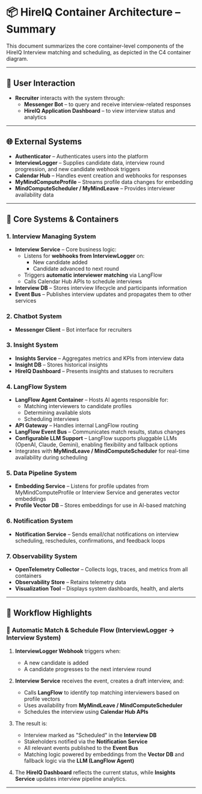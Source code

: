# 📦 HireIQ Container Architecture – Summary

This document summarizes the core container-level components of the HireIQ Interview matching and scheduling, 
as depicted in the C4 container diagram.

---

## 👤 User Interaction

- **Recruiter** interacts with the system through:
    - **Messenger Bot** – to query and receive interview-related responses
    - **HireIQ Application Dashboard** – to view interview status and analytics

---

## 🌐 External Systems

- **Authenticator** – Authenticates users into the platform
- **InterviewLogger** – Supplies candidate data, interview round progression, and new candidate webhook triggers
- **Calendar Hub** – Handles event creation and webhooks for responses
- **MyMindComputeProfile** – Streams profile data changes for embedding
- **MindComputeScheduler / MyMindLeave** – Provides interviewer availability data

---

## 🧱 Core Systems & Containers

### 1. Interview Managing System
- **Interview Service** – Core business logic:
    - Listens for **webhooks from InterviewLogger** on:
        - New candidate added
        - Candidate advanced to next round
    - Triggers **automatic interviewer matching** via LangFlow
    - Calls Calendar Hub APIs to schedule interviews
- **Interview DB** – Stores interview lifecycle and participants information
- **Event Bus** – Publishes interview updates and propagates them to other services

### 2. Chatbot System
- **Messenger Client** – Bot interface for recruiters

### 3. Insight System
- **Insights Service** – Aggregates metrics and KPIs from interview data
- **Insight DB** – Stores historical insights
- **HireIQ Dashboard** – Presents insights and statuses to recruiters

### 4. LangFlow System
- **LangFlow Agent Container** – Hosts AI agents responsible for:
    - Matching interviewers to candidate profiles
    - Determining available slots
    - Scheduling interviews
- **API Gateway** – Handles internal LangFlow routing
- **LangFlow Event Bus** – Communicates match results, status changes
- **Configurable LLM Support** – LangFlow supports pluggable LLMs (OpenAI, Claude, Gemini), enabling flexibility and fallback options
- Integrates with **MyMindLeave / MindComputeScheduler** for real-time availability during scheduling

### 5. Data Pipeline System
- **Embedding Service** – Listens for profile updates from MyMindComputeProfile or Interview Service and generates vector embeddings
- **Profile Vector DB** – Stores embeddings for use in AI-based matching

### 6. Notification System
- **Notification Service** – Sends email/chat notifications on interview scheduling, reschedules, confirmations, and feedback loops

### 7. Observability System
- **OpenTelemetry Collector** – Collects logs, traces, and metrics from all containers
- **Observability Store** – Retains telemetry data
- **Visualization Tool** – Displays system dashboards, health, and alerts

---

## 🔄 Workflow Highlights

### 🔁 **Automatic Match & Schedule Flow (InterviewLogger → Interview System)**

1. **InterviewLogger Webhook** triggers when:
    - A new candidate is added
    - A candidate progresses to the next interview round

2. **Interview Service** receives the event, creates a draft interview, and:
    - Calls **LangFlow** to identify top matching interviewers based on profile vectors
    - Uses availability from **MyMindLeave / MindComputeScheduler**
    - Schedules the interview using **Calendar Hub APIs**

3. The result is:
    - Interview marked as "Scheduled" in the **Interview DB**
    - Stakeholders notified via the **Notification Service**
    - All relevant events published to the **Event Bus**
    - Matching logic powered by embeddings from the **Vector DB** and fallback logic via the **LLM (LangFlow Agent)**

4. The **HireIQ Dashboard** reflects the current status, while **Insights Service** updates interview pipeline analytics.

---
